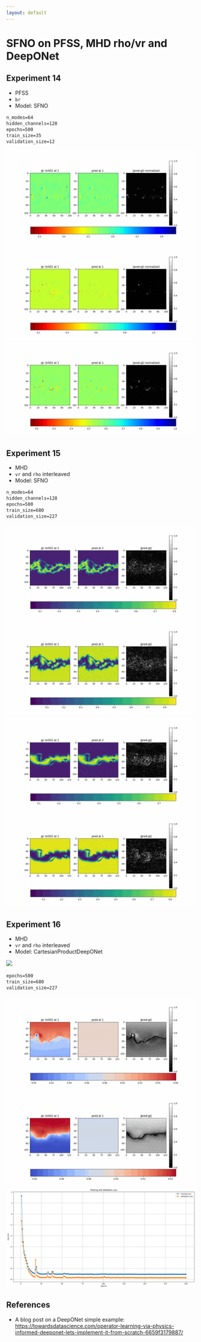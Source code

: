 ```yaml
---
layout: default
---
```

# SFNO on PFSS, MHD rho/vr and DeepONet

## Experiment 14

- PFSS
- `br`
- Model: SFNO

```
n_modes=64
hidden_channels=128
epochs=500
train_size=35
validation_size=12
```

<img src="resources/week_16/exp_14_1.gif">
<img src="resources/week_16/exp_14_2.gif">
<img src="resources/week_16/exp_14_3.gif">

## Experiment 15

- MHD
- `vr` and `rho` interleaved
- Model: SFNO

```
n_modes=64
hidden_channels=128
epochs=500
train_size=680
validation_size=227
```

<img src="resources/week_16/exp_15_1_rho.gif">
<img src="resources/week_16/exp_15_1_v.gif">

<img src="resources/week_16/exp_15_2_rho.gif">
<img src="resources/week_16/exp_15_2_v.gif">

## Experiment 16

- MHD
- `vr` and `rho` interleaved
- Model: CartesianProductDeepONet

<img src="https://www.mdpi.com/algorithms/algorithms-15-00325/article_deploy/html/images/algorithms-15-00325-g001.png">

```
epochs=500
train_size=680
validation_size=227
```

<img src="resources/week_16/exp_16_1.gif">
<img src="resources/week_16/exp_16_2.gif">
<img src="resources/week_16/exp_16_loss.png">



## References
- A blog post on a DeepONet simple example: https://towardsdatascience.com/operator-learning-via-physics-informed-deeponet-lets-implement-it-from-scratch-6659f3179887/